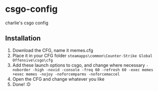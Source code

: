 # csgo-config
charlie's csgo config

## Installation
1. Download the CFG, name it memes.cfg
2. Place it in your CFG folder `steamapps\common\Counter-Strike Global Offensive\csgo\cfg`
3. Add these launch options to csgo, and change where necessary `-noborder -high -novid -console -freq 60 -refresh 60 -exec memes +exec memes -nojoy -noforcemparms -noforcemaccel`
4. Open the CFG and change whatever you like
5. Done! :D
